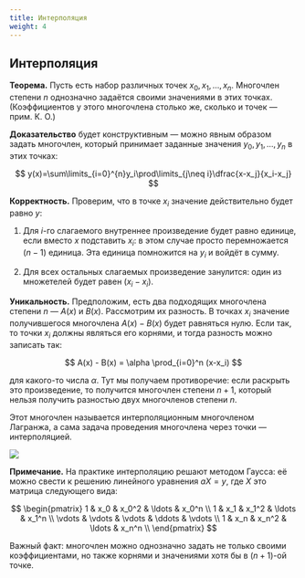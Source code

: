 ```yaml
---
title: Интерполяция
weight: 4
---
```



## Интерполяция

**Теорема.** Пусть есть набор различных точек $x_0, x_1, \dots, x_{n}$. Многочлен степени $n$ однозначно задаётся своими значениями в этих точках. (Коэффициентов у этого многочлена столько же, сколько и точек — прим. К. О.)

**Доказательство** будет конструктивным — можно явным образом задать многочлен, который принимает заданные значения $y_0, y_1, \ldots, y_n$ в этих точках:

$$
y(x)=\sum\limits_{i=0}^{n}y_i\prod\limits_{j\neq i}\dfrac{x-x_j}{x_i-x_j}
$$

**Корректность.** Проверим, что в точке $x_i$ значение действительно будет равно $y$:

1. Для $i$-го слагаемого внутреннее произведение будет равно единице, если вместо $x$ подставить $x_i$: в этом случае просто перемножается $(n-1)$ единица. Эта единица помножится на $y_i$ и войдёт в сумму.

2. Для всех остальных слагаемых произведение занулится: один из множетелей будет равен $(x_i - x_i)$.

**Уникальность.** Предположим, есть два подходящих многочлена степени $n$ — $A(x)$ и $B(x)$. Рассмотрим их разность. В точках $x_i$ значение получившегося многочлена $A(x) - B(x)$ будет равняться нулю. Если так, то точки $x_i$ должны являться его корнями, и тогда разность можно записать так:

$$
A(x) - B(x) = \alpha \prod_{i=0}^n (x-x_i)
$$

для какого-то числа $\alpha$. Тут мы получаем противоречие: если раскрыть это произведение, то получится многочлен степени $n+1$, который нельзя получить разностью двух многочленов степени $n$.

Этот многочлен называется интерполяционным многочленом Лагранжа, а сама задача проведения многочлена через точки — интерполяцией.

![](http://mathworld.wolfram.com/images/eps-gif/LagrangeInterpolatingPoly_900.gif)

**Примечание.** На практике интерполяцию решают методом Гаусса: её можно свести к решению линейного уравнения $aX = y$, где $X$ это матрица следующего вида:

$$
\begin{pmatrix}
    1 & x_0 & x_0^2 & \ldots & x_0^n \\
    1 & x_1 & x_1^2 & \ldots & x_1^n \\
    \vdots & \vdots & \vdots & \ddots & \vdots \\
    1 & x_n & x_n^2 & \ldots & x_n^n \\
\end{pmatrix}
$$

Важный факт: многочлен можно однозначно задать не только своими коэффициентами, но также корнями и значениями хотя бы в $(n+1)$-ой точке.
